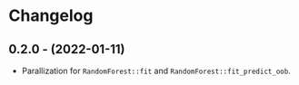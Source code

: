 # Changelog

## 0.2.0 - (2022-01-11)

- Parallization for `RandomForest::fit` and `RandomForest::fit_predict_oob`.